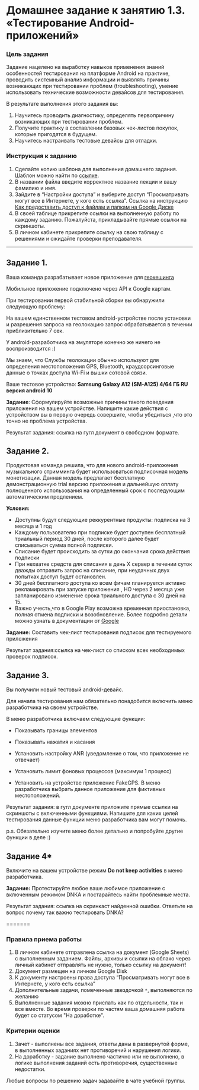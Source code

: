 # Домашнее задание к занятию 1.3. «Тестирование Android-приложений»

### Цель задания

Задание нацелено на выработку навыков применения знаний особенностей тестирования на платформе Android на практике, проводить системный анализ информации и выявлять  причины возникающих при тестировании проблем (troubleshooting), умение использовать технические возможности девайсов для тестирования.
 
В результате выполнения этого задания вы:

1. Научитесь проводить диагностику, определять первопричину возникающих при тестировании проблем.
2. Получите практику в составлении базовых чек-листов покупок, которые пригодятся в будущем.
3. Научитесь настраивать тестовые девайсы для отладки.


### Инструкция к заданию

1. Сделайте копию шаблона для выполнения домашнего задания. Шаблон можно найти по [ссылке](https://docs.google.com/spreadsheets/d/1_V9AYVGNhsuPOWwm8WlOu01pYgx6jKlDmfX3bWGJ0bE/edit?usp=sharing).
2. В названии файла введите корректное название лекции и вашу фамилию и имя.
3. Зайдите в “Настройки доступа” и выберите доступ “Просматривать могут все в Интернете, у кого есть ссылка”. Ссылка на инструкцию [Как предоставить доступ к файлам и папкам на Google Диске](https://support.google.com/docs/answer/2494822?hl=ru&co=GENIE.Platform%3DDesktop)
4. В своей таблице прикрепите ссылки на выполненную работу по каждому заданию. Пожалуйста, прикладывайте прямые ссылки на скриншоты.
5. В личном кабинете прикрепите ссылку на свою таблицу с решениями и ожидайте проверки преподавателя.

------

## Задание 1.
Ваша команда разрабатывает новое приложение для  [геокешинга](https://www.geocaching.com/)

Мобильное приложение подключено через API к Google картам.

При тестировании первой стабильной сборки вы обнаружили следующую проблему: 

На вашем единственном тестовом android-устройстве после установки и разрешения запроса  на геолокацию запрос обрабатывается в течении приблизительно 7 сек.
 
У android-разработчика на эмуляторе конечно же ничего не воспроизводится :)


Мы знаем, что Службы геолокации обычно используют для определения местоположения GPS, Bluetooth, краудсорсинговые данные о точках доступа Wi-Fi и вышки сотовой связи. 

Ваше тестовое устройство: **Samsung Galaxy A12 (SM-A125) 4/64 ГБ RU версия android 10**


**Задание**: 
 Сформулируйте возможные причины такого поведения приложения на   вашем устройстве.
Напишите какие  действия с устройством вы в первую очередь совершите, чтобы убедиться ,что это точно не проблема устройства.

Результат задания: ссылка на гугл документ в свободном формате.


## Задание 2. 
Продуктовая команда решила, что для нового android-приложения музыкального стримминга будет использоваться подписочная модель монетизации.
Данная модель предлагает бесплатную демонстрационную trial версию приложения и дальнейшую оплату полноценного использования  на определенный срок с последующим автоматическим продлением.

**Условия:**

* Доступны будут следующие реккурентные продукты: подписка на 3 месяца и 1 год
* Каждому пользователю при подписке будет доступен бесплатный  триальный период 30 дней, после которого далее будет списываться сумма полной подписки. 
* Списание будет происходить за сутки до окончания срока действия подписки
* При нехватке средств для списания  в день X сервер в течении суток  дважды отправить запрос  на списание, при неудачных двух попытках доступ будет остановлен.
* 30 дней бесплатного доступа ко всем фичам планируется активно рекламировать при запуске приложения , НО через 2 месяца  уже запланировано изменение срока триального доступа с 30 дней на 15.
* Важно учесть,что в Google Play возможна временная приостановка, полная отмена подписки и возобновление. Более подробно детали можно узнать в документации от [Google](https://developer.android.com/google/play/billing/test )


**Задание:**
Составить  чек-лист тестирования подписок для тестируемого приложения 

Результат задания:ссылка на чек-лист со списком всех необходимых проверок подписок.



## Задание 3. 
Вы получили новый тестовый android-девайс. 

Для начала тестирования нам обязательно понадобится включить меню разработчика  на своем устройстве. 
 
В меню разработчика включаем следующие  функции: 

* Показывать границы элементов 

* Показывать нажатия и касания 

* Установить настройку ANR (уведомление о том, что приложение не отвечает)

* Установить лимит фоновых процессов (максимум 1 процесс)

* Установить на устройстве приложение FakeGPS. В меню разработчика выбрать данное приложение для фиктивных местоположений.


Результат задания: в гугл документе  приложите прямые ссылки на скриншоты с включенными функциями. 
Напишите для каких целей тестирования данные функции меню разработчика вам могут помочь.


p.s. Обязательно изучите меню более детально и попробуйте другие функции в деле :)
    
    
## Задание 4* 
Включите на вашем устройстве режим **Do not keep activities** в меню разработчика.

**Задание:** 
Протестируйте любое ваше любимое приложение с включенным режимом DNKA и постарайтесь найти проблемные места. 


Результат задания: ссылка на скринкаст найденной ошибки. 
Ответьте на вопрос почему так важно тестировать DNKA?


=======

### Правила приема работы

1. В личном кабинете отправлена ссылка на документ (Google Sheets) с выполненным заданием. Файлы, архивы и ссылки на облако через личный кабинет отправлять не нужно, только ссылку на документ!
2. Документ размещен на личном Google Disk
3. К документу настроены права доступа “Просматривать могут все в Интернете, у кого есть ссылка”
4. Дополнительные задачи, помеченные звездочкой `*`, выполняются по желанию
5. Выполненные задания можно прислать как по отдельности, так и все вместе. Во время проверки по частям ваша домашняя работа будет со статусом "На доработке".


### Критерии оценки

1. Зачет - выполнены все задания, ответы даны в развернутой форме, в выполненных заданиях нет противоречий и нарушения логики.
2. На доработку - задание выполнено частично или не выполнено, в логике выполнения заданий есть противоречия, существенные недостатки.


Любые вопросы по решению задач задавайте в чате учебной группы.


